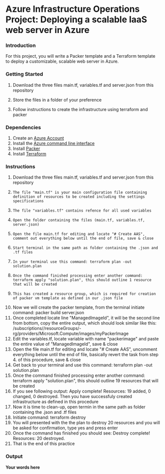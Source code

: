 # Azure Infrastructure Operations Project: Deploying a scalable IaaS web server in Azure

### Introduction
For this project, you will write a Packer template and a Terraform template to deploy a customizable, scalable web server in Azure.

### Getting Started
1. Download the three files main.tf, variables.tf and server.json from this repository

2. Store the files in a folder of your preference

3. Follow instructions to create the infrastructure using terraform and packer

### Dependencies
1. Create an [Azure Account](https://portal.azure.com) 
2. Install the [Azure command line interface](https://docs.microsoft.com/en-us/cli/azure/install-azure-cli?view=azure-cli-latest)
3. Install [Packer](https://www.packer.io/downloads)
4. Install [Terraform](https://www.terraform.io/downloads.html)

### Instructions

1. Download the three files main.tf, variables.tf and server.json from this repository
2.     The file "main.tf" is your main configuration file containing definition of resources to be created including the settings specifications
3.     The file "variables.tf" contains refence for all used variables
4.     Open the folder containing the files (main.tf, variables.tf, server.json)
5.     Open the file main.tf for editing and locate "# Create AAS", comment out everything below until the end of file, save & close
6.     Start terminal in the same path as folder containing the .json and .tf files
7.     In your terminal use this command: terraform plan -out solution.plan
8.     Once the command finished processing enter another command: terraform apply "solution.plan", this should outline 1 resource that will be created
9.     This has created a resource group, which is required for creation of packer vm template as defined in our .json file
10.    Now we will create the packer template, from the terminal initiate command: packer build server.json
11.    Once completed locate line "ManagedImageId", it will be the second line from bottom, copy the entire output, which should look similar like this: /subscriptions/<your subscription id>/resourceGroups/<your resource group name>-rg/providers/Microsoft.Compute/images/myPackerImage
12.    Edit the variables.tf, locate variable with name "packerimage" and paste the entire value of "ManagedImageId", save & close
13.    Open the file main.tf for editing and locate "# Create AAS", uncomment everything below until the end of file, basically revert the task from step 4. of this procedure, save & close
14.    Get back to your terminal and use this command: terraform plan -out solution.plan
15.    Once the command finished processing enter another command: terraform apply "solution.plan", this should outline 19 resources that will be created
16.    If you see following output: Apply complete! Resources: 19 added, 0 changed, 0 destroyed. Then you have successfuly created infrastructure as defined in this procedure
17.    Now it is time to clean-up, open termin in the same path as folder containing the .json and .tf files
18.    Initiate command: terraform destroy
19.    You will presented with the the plan to destroy 20 resources and you will be asked for confirmation, type yes and press enter
20.    Once the command has finished you should see: Destroy complete! Resources: 20 destroyed.
21.    That is the end of this practice


### Output
**Your words here**

